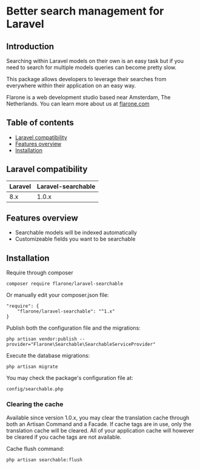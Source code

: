# Better search management for Laravel

## Introduction

Searching within Laravel models on their own is an easy task but if you need to search for multiple models queries can become pretty slow.

This package allows developers to leverage their searches from everywhere within their application on an easy way.

Flarone is a web development studio based near Amsterdam, The Netherlands. You can learn more about us at [flarone.com](https://flarone.com)

## Table of contents

- [Laravel compatibility](#laravel-compatibility)
- [Features overview](#features-overview)
- [Installation](#installation)

## Laravel compatibility

 Laravel  | Laravel-searchable
:---------|:----------
 8.x  	  | 1.0.x
## Features overview

 - Searchable models will be indexed automatically
 - Customizeable fields you want to be searchable

## Installation

Require through composer

	composer require flarone/laravel-searchable

Or manually edit your composer.json file:

	"require": {
		"flarone/laravel-searchable": "^1.x"
	}

Publish both the configuration file and the migrations:

	php artisan vendor:publish --provider="Flarone\Searchable\SearchableServiceProvider"

Execute the database migrations:

	php artisan migrate

You may check the package's configuration file at:

	config/searchable.php


### Clearing the cache

Available since version 1.0.x, you may clear the translation cache through both an Artisan Command and a Facade. If cache tags are in use, only the translation cache will be cleared. All of your application cache will however be cleared if you cache tags are not available.

Cache flush command:

    php artisan searchable:flush


